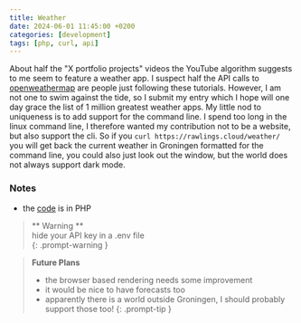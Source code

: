```yaml
---
title: Weather
date: 2024-06-01 11:45:00 +0200
categories: [development]
tags: [php, curl, api]
---
```


About half the "X portfolio projects" videos the YouTube algorithm suggests to me seem to feature a weather app. I suspect half the API calls to [openweathermap](https://openweathermap.org) are people just following these tutorials. However, I am not one to swim against the tide, so I submit my entry which I hope will one day grace the list of 1 million greatest weather apps. My little nod to uniqueness is to add support for the command line. I spend too long in the linux command line, I therefore wanted my contribution not to be a website, but also support the cli. So if you `curl https://rawlings.cloud/weather/` you will get back the current weather in Groningen formatted for the command line, you could also just look out the window, but the world does not always support dark mode.

### Notes

- the [code](https://github.com/startung/weather) is in PHP

> ** Warning **<br />
> hide your API key in a .env file<br />
> {: .prompt-warning }

> **Future Plans**<br />
>
> - the browser based rendering needs some improvement<br />
> - it would be nice to have forecasts too<br />
> - apparently there is a world outside Groningen, I should probably support those too!
>   {: .prompt-tip }
